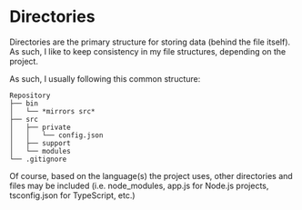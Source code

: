 # Directories

Directories are the primary structure for storing data (behind the file itself). As such, I like to keep consistency in my file structures, depending on the project.

As such, I usually following this common structure:

```text
Repository
├── bin
│   └── *mirrors src*
├── src
│   ├── private
│   │   └── config.json
│   ├── support
│   └── modules
└── .gitignore
```

Of course, based on the language(s) the project uses, other directories and files may be included (i.e. node_modules, app.js for Node.js projects, tsconfig.json for TypeScript, etc.)